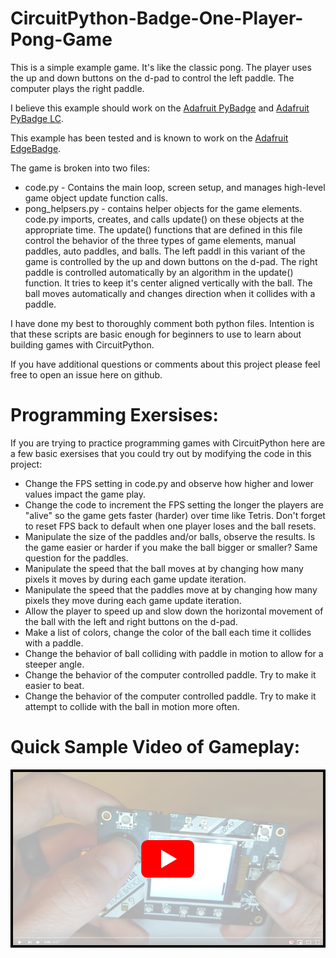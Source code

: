 # CircuitPython-Badge-One-Player-Pong-Game

This is a simple example game. It's like the classic pong. The player uses the up and down buttons on the d-pad to control the left paddle. The computer plays the right paddle.

I believe this example should work on the [Adafruit PyBadge](https://www.adafruit.com/product/4200) and [Adafruit PyBadge LC](https://www.adafruit.com/product/3939).

This example has been tested and is known to work on the [Adafruit EdgeBadge](https://www.adafruit.com/product/4400).

The game is broken into two files: 

 - code.py - Contains the main loop, screen setup, and manages high-level game object update function calls.
 - pong_helpsers.py - contains helper objects for the game elements. code.py imports, creates, and calls update() on these objects at the appropriate time. The update() functions that are defined in this file control the behavior of the three types of game elements, manual paddles, auto paddles, and balls. The left paddl in this variant of the game is controlled by the up and down buttons on the d-pad. The right paddle is controlled automatically by an algorithm in the update() function. It tries to keep it's center aligned vertically with the ball. The ball moves automatically and changes direction when it collides with a paddle.
 
I have done my best to thoroughly comment both python files. Intention is that these scripts are basic enough for beginners to use to learn about building games with CircuitPython.

If you have additional questions or comments about this project please feel free to open an issue here on github.

# Programming Exersises:
If you are trying to practice programming games with CircuitPython here are a few basic exersises that you could try out by modifying the code in this project:

 - Change the FPS setting in code.py and observe how higher and lower values impact the game play. 
 - Change the code to increment the FPS setting the longer the players are "alive" so the game gets faster (harder) over time like Tetris. Don't forget to reset FPS back to default when one player loses and the ball resets.
 - Manipulate the size of the paddles and/or balls, observe the results. Is the game easier or harder if you make the ball bigger or smaller? Same question for the paddles.
 - Manipulate the speed that the ball moves at by changing how many pixels it moves by during each game update iteration.
 - Manipulate the speed that the paddles move at by changing how many pixels they move during each game update iteration.
 - Allow the player to speed up and slow down the horizontal movement of the ball with the left and right buttons on the d-pad.
 - Make a list of colors, change the color of the ball each time it collides with a paddle.
 - Change the behavior of ball colliding with paddle in motion to allow for a steeper angle.
 - Change the behavior of the computer controlled paddle. Try to make it easier to beat.
 - Change the behavior of the computer controlled paddle. Try to make it attempt to collide with the ball in motion more often.

 # Quick Sample Video of Gameplay:
[![Youtube Video Link](https://github.com/FoamyGuy/CircuitPython-Badge-Reverse-Pong-Game/blob/master/yt_thumb.png?raw=true)](https://youtu.be/sx11VAmQXmI)